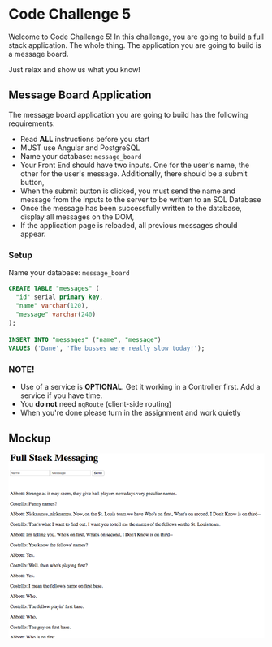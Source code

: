 # Code Challenge 5

Welcome to Code Challenge 5! In this challenge, you are going to build a full stack application. The whole thing. The application you are going to build is a message board. 

Just relax and show us what you know!

## Message Board Application

The message board application you are going to build has the following requirements:

* Read **ALL** instructions before you start
* MUST use Angular and PostgreSQL
* Name your database: `message_board`
* Your Front End should have two inputs. One for the user's name, the other for the user's message. Additionally, there should be a submit button,
* When the submit button is clicked, you must send the name and message from the inputs to the server to be written to an SQL Database
* Once the message has been successfully written to the database, display all messages on the DOM,
* If the application page is reloaded, all previous messages should appear.

### Setup

Name your database: `message_board`

```SQL
CREATE TABLE "messages" (
  "id" serial primary key,
  "name" varchar(120),
  "message" varchar(240)
);

INSERT INTO "messages" ("name", "message")
VALUES ('Dane', 'The busses were really slow today!');
```

### NOTE!

* Use of a service is **OPTIONAL**. Get it working in a Controller first. Add a service if you have time.
* You **do not** need `ngRoute` (client-side routing)
* When you're done please turn in the assignment and work quietly

## Mockup

![Wireframe](images/wireframe.png)


